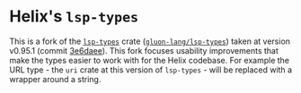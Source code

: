 # Helix's `lsp-types`

This is a fork of the [`lsp-types`](https://crates.io/crates/lsp-types) crate ([`gluon-lang/lsp-types`](https://github.com/gluon-lang/lsp-types)) taken at version v0.95.1 (commit [3e6daee](https://github.com/gluon-lang/lsp-types/commit/3e6daee771d14db4094a554b8d03e29c310dfcbe)). This fork focuses usability improvements that make the types easier to work with for the Helix codebase. For example the URL type - the `uri` crate at this version of `lsp-types` - will be replaced with a wrapper around a string.

